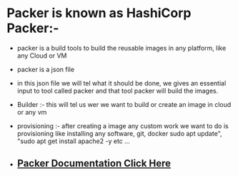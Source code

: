 # Packer is known as HashiCorp Packer:-
* packer is a build tools to build the reusable  images in any platform, like any Cloud or VM
* packer is a json file
* in this json file we will tel what it should be done, we gives an essential input to tool called packer and that tool packer will build the images.

* Builder :- this will tel us wer we want to build or create an image in cloud or any vm
* provisioning :- after creating a image any custom work we want to do is provisioning
                   like installing any software, git, docker  sudo apt update", "sudo apt get install apache2 -y etc ...


- ## [Packer Documentation Click Here](https://www.packer.io/docs)
